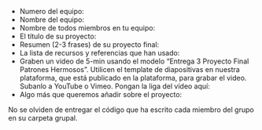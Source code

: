 - Numero del equipo:
- Nombre del equipo:
- Nombre de todos miembros en tu equipo:
- El título de su proyecto:
- Resumen (2-3 frases) de su proyecto final:
- La lista de recursos y referencias que han usado:
- Graben un video de 5-min usando el modelo “Entrega 3 Proyecto Final Patrones Hermosos”. Utilicen el template de diapositivas en nuestra plataforma, que está publicado en la plataforma, para grabar el video. Subanlo a YouTube o Vimeo. Pongan la liga del vídeo aquí: 
- Algo más que queremos añadir sobre el proyecto:

No se olviden de entregar el código que ha escrito cada miembro del grupo en su carpeta grupal.
